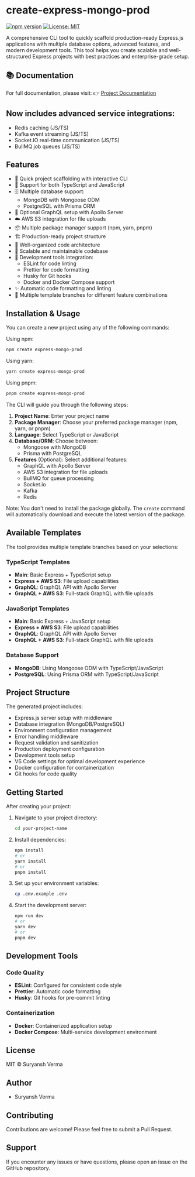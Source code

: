 # create-express-mongo-prod
[![npm version](https://img.shields.io/npm/v/create-express-mongo-prod)](https://www.npmjs.com/package/create-express-mongo-prod)
[![License: MIT](https://img.shields.io/badge/License-MIT-yellow.svg)](LICENSE)

A comprehensive CLI tool to quickly scaffold production-ready Express.js applications with multiple database options, advanced features, and modern development tools. This tool helps you create scalable and well-structured Express projects with best practices and enterprise-grade setup.

## 📚 Documentation
For full documentation, please visit:
👉 [Project Documentation](https://dev-doc.netlify.app/docs/Nodejs/nodejsProduction)

## Now includes advanced service integrations:
- Redis caching (JS/TS)
- Kafka event streaming (JS/TS)
- Socket.IO real-time communication (JS/TS)
- BullMQ job queues (JS/TS)

## Features

- 🚀 Quick project scaffolding with interactive CLI
- 🔧 Support for both TypeScript and JavaScript
- 🗄️ Multiple database support:
  - MongoDB with Mongoose ODM
  - PostgreSQL with Prisma ORM
- 🧬 Optional GraphQL setup with Apollo Server
- ☁️ AWS S3 integration for file uploads
- 📦 Multiple package manager support (npm, yarn, pnpm)
- 🏗️ Production-ready project structure
- 📝 Well-organized code architecture
- 🎯 Scalable and maintainable codebase
- 🎨 Development tools integration:
  - ESLint for code linting
  - Prettier for code formatting
  - Husky for Git hooks
  - Docker and Docker Compose support
- ✨ Automatic code formatting and linting
- 🔄 Multiple template branches for different feature combinations

## Installation & Usage

You can create a new project using any of the following commands:

Using npm:
```bash
npm create express-mongo-prod
```

Using yarn:
```bash
yarn create express-mongo-prod
```

Using pnpm:
```bash
pnpm create express-mongo-prod
```

The CLI will guide you through the following steps:

1. **Project Name**: Enter your project name
2. **Package Manager**: Choose your preferred package manager (npm, yarn, or pnpm)
3. **Language**: Select TypeScript or JavaScript
4. **Database/ORM**: Choose between:
   - Mongoose with MongoDB
   - Prisma with PostgreSQL
5. **Features** (Optional): Select additional features:
   - GraphQL with Apollo Server
   - AWS S3 integration for file uploads
   - BullMQ for queue processing
   - Socket.io
   - Kafka
   - Redis

Note: You don't need to install the package globally. The `create` command will automatically download and execute the latest version of the package.

## Available Templates

The tool provides multiple template branches based on your selections:

### TypeScript Templates
- **Main**: Basic Express + TypeScript setup
- **Express + AWS S3**: File upload capabilities
- **GraphQL**: GraphQL API with Apollo Server
- **GraphQL + AWS S3**: Full-stack GraphQL with file uploads

### JavaScript Templates
- **Main**: Basic Express + JavaScript setup
- **Express + AWS S3**: File upload capabilities
- **GraphQL**: GraphQL API with Apollo Server
- **GraphQL + AWS S3**: Full-stack GraphQL with file uploads

### Database Support
- **MongoDB**: Using Mongoose ODM with TypeScript/JavaScript
- **PostgreSQL**: Using Prisma ORM with TypeScript/JavaScript

## Project Structure

The generated project includes:

- Express.js server setup with middleware
- Database integration (MongoDB/PostgreSQL)
- Environment configuration management
- Error handling middleware
- Request validation and sanitization
- Production deployment configuration
- Development tools setup
- VS Code settings for optimal development experience
- Docker configuration for containerization
- Git hooks for code quality

## Getting Started

After creating your project:

1. Navigate to your project directory:
   ```bash
   cd your-project-name
   ```

2. Install dependencies:
   ```bash
   npm install
   # or
   yarn install
   # or
   pnpm install
   ```

3. Set up your environment variables:
   ```bash
   cp .env.example .env
   ```

4. Start the development server:
   ```bash
   npm run dev
   # or
   yarn dev
   # or
   pnpm dev
   ```

## Development Tools

### Code Quality
- **ESLint**: Configured for consistent code style
- **Prettier**: Automatic code formatting
- **Husky**: Git hooks for pre-commit linting

### Containerization
- **Docker**: Containerized application setup
- **Docker Compose**: Multi-service development environment

## License

MIT © Suryansh Verma

## Author

- Suryansh Verma

## Contributing

Contributions are welcome! Please feel free to submit a Pull Request.

## Support

If you encounter any issues or have questions, please open an issue on the GitHub repository.
